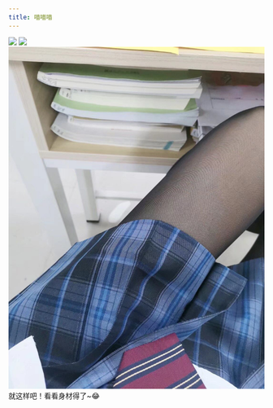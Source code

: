 ```yaml
---
title: 喵喵喵
---
```

![](https://cdn.jsdelivr.net/gh/chenjiaxu1030/chenjiaxu1030.github.io@source/themes/butterfly/source/img/1642150467000.JPG)
![](https://cdn.jsdelivr.net/gh/chenjiaxu1030/chenjiaxu1030.github.io@source/themes/butterfly/source/img/1642150736000.jpg)
![](https://raw.githubusercontent.com/chenjiaxu1030/chenjiaxu1030.github.io/source/themes/butterfly/source/img/1657521848000.jpg)
就这样吧！看看身材得了~😂